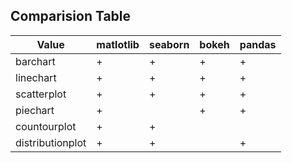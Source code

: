 ## Comparision Table

| Value            | matlotlib | seaborn | bokeh | pandas |
|------------------|-----------|---------|-------|--------|
| barchart         | +         | +       | +     | +      |
| linechart        | +         | +       | +     | +      |
| scatterplot      | +         | +       | +     | +      |
| piechart         | +         |         | +     | +      |
| countourplot     | +         | +        |       |        |
| distributionplot | +         | +       |       | +      |